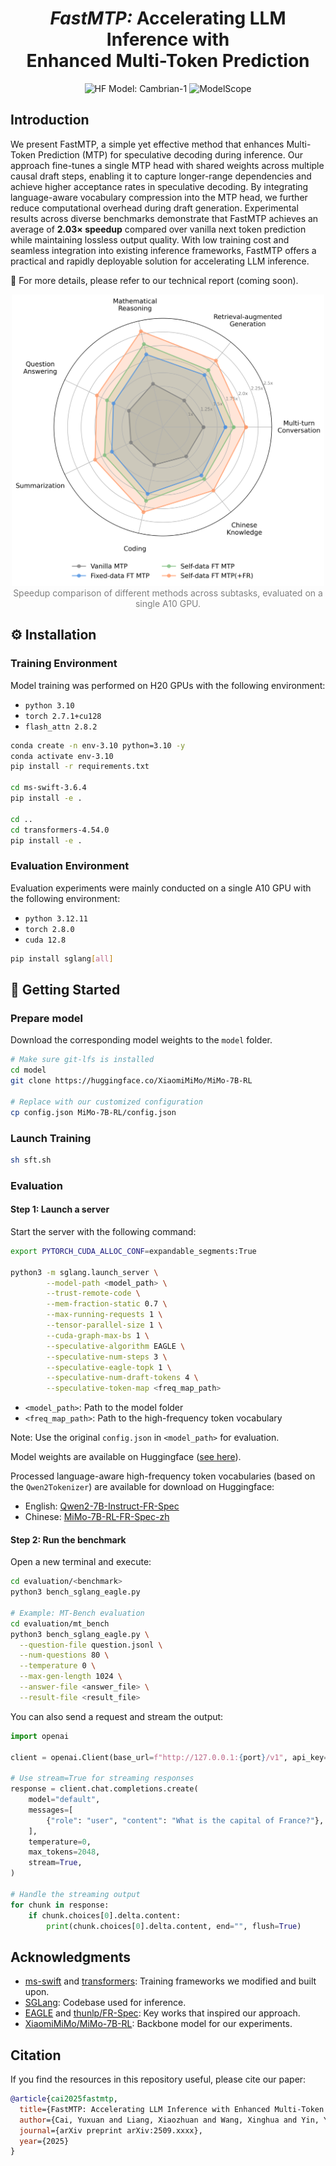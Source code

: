 
<div align="center">

# *FastMTP:* Accelerating LLM Inference with <br>Enhanced Multi-Token Prediction

<!-- <a href="https://github.com/yukiwayx/FastMTP" target="_blank">
    <img alt="arXiv" src="https://img.shields.io/badge/arXiv-1234.56789-b31b1b.svg" height="23" />
</a> -->
<a href="https://huggingface.co/TencentBAC/FastMTP" target="_blank" style="text-decoration: none;">
    <img alt="HF Model: Cambrian-1" src="https://img.shields.io/badge/%F0%9F%A4%97%20_Huggingface-Models-ffc107?color=ffc107&logoColor=white" height="23"/>
</a>
<a href="https://modelscope.cn/models/TencentBAC/FastMTP" target="_blank" style="text-decoration: none;">
    <img alt="ModelScope" src="https://img.shields.io/badge/ModelScope-Models-634aff" height="23"/>
</a>

</div>

## Introduction

We present FastMTP, a simple yet effective method that enhances Multi-Token Prediction (MTP) for speculative decoding during inference. Our approach fine-tunes a single MTP head with shared weights across multiple causal draft steps, enabling it to capture longer-range dependencies and achieve higher acceptance rates in speculative decoding. By integrating language-aware vocabulary compression into the MTP head, we further reduce computational overhead during draft generation. Experimental results across diverse benchmarks demonstrate that FastMTP achieves an average of **2.03× speedup** compared over vanilla next token prediction while maintaining lossless output quality. With low training cost and seamless integration into existing inference frameworks, FastMTP offers a practical and rapidly deployable solution for accelerating LLM inference.

<!-- 🌟 For more details, please refer to our [technical report](https://github.com/yukiwayx/FastMTP). -->

🌟 For more details, please refer to our technical report (coming soon).

<div align="center">
  <img src="assets/radar_chart.png"  width="500px">
</div>
<div align="center">
<font color="gray">Speedup comparison of different methods across subtasks, evaluated on a single A10 GPU.</font>
</div>

## ⚙️ Installation

### Training Environment

Model training was performed on H20 GPUs with the following environment:

* `python 3.10`
* `torch 2.7.1+cu128`
* `flash_attn 2.8.2`

``` bash
conda create -n env-3.10 python=3.10 -y
conda activate env-3.10
pip install -r requirements.txt

cd ms-swift-3.6.4
pip install -e .

cd ..
cd transformers-4.54.0
pip install -e .
```

### Evaluation Environment

Evaluation experiments were mainly conducted on a single A10 GPU with the following environment:

* `python 3.12.11`
* `torch 2.8.0`
* `cuda 12.8`

``` bash
pip install sglang[all]
```

## 🚀 Getting Started

### Prepare model

Download the corresponding model weights to the ```model``` folder.

``` bash
# Make sure git-lfs is installed
cd model
git clone https://huggingface.co/XiaomiMiMo/MiMo-7B-RL

# Replace with our customized configuration
cp config.json MiMo-7B-RL/config.json
```

### Launch Training

``` bash
sh sft.sh
```

### Evaluation

#### Step 1: Launch a server

Start the server with the following command:

``` bash
export PYTORCH_CUDA_ALLOC_CONF=expandable_segments:True

python3 -m sglang.launch_server \
        --model-path <model_path> \
        --trust-remote-code \
        --mem-fraction-static 0.7 \
        --max-running-requests 1 \
        --tensor-parallel-size 1 \
        --cuda-graph-max-bs 1 \
        --speculative-algorithm EAGLE \
        --speculative-num-steps 3 \
        --speculative-eagle-topk 1 \
        --speculative-num-draft-tokens 4 \
        --speculative-token-map <freq_map_path>
```

* ```<model_path>```: Path to the model folder
* ```<freq_map_path>```: Path to the high-frequency token vocabulary

Note: Use the original ```config.json``` in ```<model_path>``` for evaluation.

Model weights are available on Huggingface ([see here](https://huggingface.co/TencentBAC/FastMTP/tree/main/models)).

Processed language-aware high-frequency token vocabularies (based on the ```Qwen2Tokenizer```) are available for download on Huggingface:

* English: [Qwen2-7B-Instruct-FR-Spec](https://huggingface.co/thunlp/Qwen2-7B-Instruct-FR-Spec)
* Chinese: [MiMo-7B-RL-FR-Spec-zh](https://huggingface.co/TencentBAC/FastMTP/tree/main/fr_zh)

#### Step 2: Run the benchmark

Open a new terminal and execute:

``` bash
cd evaluation/<benchmark>
python3 bench_sglang_eagle.py

# Example: MT-Bench evaluation
cd evaluation/mt_bench
python3 bench_sglang_eagle.py \
  --question-file question.jsonl \
  --num-questions 80 \
  --temperature 0 \
  --max-gen-length 1024 \
  --answer-file <answer_file> \
  --result-file <result_file>
```

You can also send a request and stream the output:

``` python
import openai

client = openai.Client(base_url=f"http://127.0.0.1:{port}/v1", api_key="None")

# Use stream=True for streaming responses
response = client.chat.completions.create(
    model="default",
    messages=[
        {"role": "user", "content": "What is the capital of France?"},
    ],
    temperature=0,
    max_tokens=2048,
    stream=True,
)

# Handle the streaming output
for chunk in response:
    if chunk.choices[0].delta.content:
        print(chunk.choices[0].delta.content, end="", flush=True)
```

## Acknowledgments

* [ms-swift](https://github.com/modelscope/ms-swift) and [transformers](https://github.com/huggingface/transformers): Training frameworks we modified and built upon.
* [SGLang](https://github.com/sgl-project/sglang): Codebase used for inference.
* [EAGLE](https://github.com/SafeAILab/EAGLE) and [thunlp/FR-Spec](https://github.com/thunlp/FR-Spec): Key works that inspired our approach.
* [XiaomiMiMo/MiMo-7B-RL](https://huggingface.co/XiaomiMiMo/MiMo-7B-RL): Backbone model for our experiments.

## Citation

If you find the resources in this repository useful, please cite our paper:

``` bib
@article{cai2025fastmtp,
  title={FastMTP: Accelerating LLM Inference with Enhanced Multi-Token Prediction},
  author={Cai, Yuxuan and Liang, Xiaozhuan and Wang, Xinghua and Yin, Yuyang and Chen, Xi},
  journal={arXiv preprint arXiv:2509.xxxx},
  year={2025}
}
```
